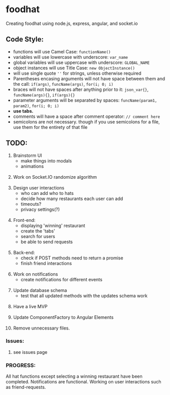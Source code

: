 # foodhat
Creating foodhat using node.js, express, angular, and socket.io

## Code Style:
* functions will use Camel Case: `functionName()`
* variables will use lowercase with underscore: `var_name`
* global variables will use uppercase with underscore: `GLOBAL_NAME`
* object instances will use Title Case: `new ObjectInstance()`
* will use single quote `''` for strings, unless otherwise required
* Parentheses encasing arguments will not have space between them and the call: `if(args)`, `funcName(args)`, `for(i; 0; i)`
* braces will not have spaces after anything prior to it: `json_var{}`, `funcName(args){}`, `if(args){}`
* parameter arguments will be separated by spaces: `funcName(param1, param2)`, `for(i; 0; i)`
* **use tabs.**
* comments will have a space after comment operator: `// comment here`
* semicolons are not necessary. though if you use semicolons for a file, use them for the entirety of that file


## TODO:
<ol>
   <li>
      Brainstorm UI
      <ul>
         <li> make things into modals</li>
         <li> animations</li>
      </ul>
   </li>
   <br>

   <li>Work on Socket.IO randomize algorithm</li>
   <br>

   <li>
      Design user interactions
      <ul>
         <li> who can add who to hats</li>
         <li> decide how many restaurants each user can add</li>
         <li> timeouts?</li>
         <li> privacy settings(?)</li>
      </ul>
   </li>
   <br>

   <li>
      Front-end:
      <ul>
         <li> displaying 'winning' restaurant</li>
         <li> create the 'tabs'</li>    
         <li> search for users</li>
         <li> be able to send requests</li>
      </ul>
   </li>
   <br>

   <li>
      Back-end:
      <ul>
         <li> check if POST methods need to return a promise</li>
         <li> finish friend interactions</li>
      </ul>
   </li>
   <br>

   <li>
      Work on notifications
      <ul>
         <li> create notifications for different events</li>
      </ul>
   </li>
   <br>

   <li>
      Update database schema
      <ul>
         <li>
            test that all updated methods with the updates schema work
         </li>
      </ul>
   </li>
   <br>

   <li> Have a live MVP</li>
   <br>

   <li> Update ComponentFactory to Angular Elements</li>
   <br>

   <li> Remove unnecessary files.</li>
</ol>




### Issues:
1. see issues page

### PROGRESS:

All hat functions except selecting a winning restaurant have been completed. Notifications are functional. Working on user interactions such as friend-requests.

